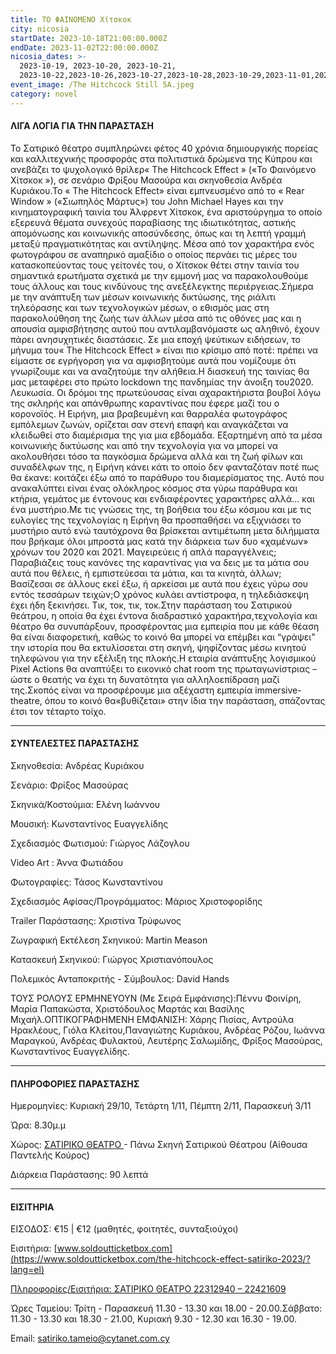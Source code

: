 ```yaml
---
title: ΤΟ ΦΑΙΝΟΜΕΝΟ Χίτσκοκ
city: nicosia
startDate: 2023-10-18T21:00:00.000Z
endDate: 2023-11-02T22:00:00.000Z
nicosia_dates: >-
  2023-10-19, 2023-10-20, 2023-10-21,
  2023-10-22,2023-10-26,2023-10-27,2023-10-28,2023-10-29,2023-11-01,2023-11-02,2023-11-03
event_image: /The Hitchcock Still 5A.jpeg
category: novel
---
```


#### ΛΙΓΑ ΛΟΓΙΑ ΓΙΑ ΤΗΝ ΠΑΡΑΣΤΑΣΗ

Το Σατιρικό θέατρο	συμπληρώνει φέτος 40 χρόνια δημιουργικής πορείας και καλλιτεχνικής προσφοράς στα πολιτιστικά δρώμενα της Κύπρου και ανεβάζει	το ψυχολογικό θρίλερ« The Hitchcock	Effect » («Το Φαινόμενο Χίτσκοκ	»), σε σενάριο Φρίξου Μασούρα και σκηνοθεσία Ανδρέα Κυριάκου.Το « The Hitchcock	Effect» είναι εμπνευσμένο	από το « Rear Window » («Σιωπηλός Μάρτυς»)	του Jοhn Michael Hayes και την κινηματογραφική ταινία του Άλφρεντ Χίτσκοκ, ένα αριστούργημα το οποίο εξερευνά θέματα συνεχούς παραβίασης της ιδιωτικότητας, αστικής απομόνωσης	και κοινωνικής	αποσύνδεσης,	όπως και τη λεπτή γραμμή	μεταξύ πραγματικότητας και αντίληψης. Μέσα από τον χαρακτήρα ενός φωτογράφου σε αναπηρικό αμαξίδιο ο οποίος περνάει τις μέρες του κατασκοπεύοντας τους γείτονές του, ο Χίτσκοκ θέτει στην ταινία του σημαντικά ερωτήματα σχετικά με την εμμονή μας να παρακολουθούμε τους άλλους και τους κινδύνους της ανεξέλεγκτης περιέργειας.Σήμερα με την ανάπτυξη των μέσων κοινωνικής δικτύωσης, της ριάλιτι τηλεόρασης και των τεχνολογικών μέσων, ο εθισμός μας στη παρακολούθηση της ζωής των άλλων μέσα από τις οθόνες μας και η απουσία αμφισβήτησης αυτού που αντιλαμβανόμαστε ως αληθινό, έχουν πάρει ανησυχητικές διαστάσεις. Σε μια εποχή ψεύτικων ειδήσεων, το μήνυμα του« The Hitchcock	Effect » είναι πιο κρίσιμο από ποτέ: πρέπει να είμαστε σε εγρήγορση για να αμφισβητούμε αυτά που νομίζουμε ότι γνωρίζουμε και να αναζητούμε την αλήθεια.Η διασκευή της ταινίας θα μας μεταφέρει στο πρώτο lockdown της πανδημίας την άνοιξη του2020. Λευκωσία.	Οι δρόμοι της πρωτεύουσας είναι αχαρακτήριστα βουβοί λόγω της σκληρής και απάνθρωπης καραντίνας που έφερε μαζί του ο κορονοϊός. Η Ειρήνη, μια βραβευμένη και θαρραλέα φωτογράφος εμπόλεμων ζωνών, ορίζεται σαν στενή επαφή και αναγκάζεται να κλειδωθεί	στο διαμέρισμα	της για μια εβδομάδα.	Εξαρτημένη	από τα μέσα κοινωνικής δικτύωσης	και από την τεχνολογία	για να μπορεί να ακολουθήσει	τόσο τα παγκόσμια δρώμενα αλλά και τη ζωή φίλων και συναδέλφων της, η Ειρήνη κάνει κάτι το οποίο δεν φανταζόταν ποτέ πως θα έκανε: κοιτάζει έξω από το παράθυρο του διαμερίσματος της. Αυτό που ανακαλύπτει είναι ένας ολόκληρος κόσμος στα γύρω παράθυρα και κτήρια, γεμάτος με έντονους και ενδιαφέροντες χαρακτήρες αλλά… και ένα μυστήριο.Με τις γνώσεις της, τη βοήθεια του έξω κόσμου και με τις ευλογίες της τεχνολογίας η Ειρήνη θα προσπαθήσει να εξιχνιάσει το μυστήριο αυτό ενώ ταυτόχρονα θα βρίσκεται αντιμέτωπη μετα διλήμματα που βρήκαμε όλοι μπροστά μας κατά την διάρκεια των δυο «χαμένων» χρόνων του 2020 και 2021. Μαγειρεύεις	ή απλά παραγγέλνεις;	Παραβιάζεις	τους κανόνες	της καραντίνας για να δεις με τα μάτια σου αυτά που θέλεις, ή εμπιστεύεσαι τα μάτια, και τα κινητά, άλλων; Βασίζεσαι σε άλλους εκεί έξω, ή αρκείσαι με αυτά που έχεις γύρω σου εντός τεσσάρων	τειχών;Ο χρόνος κυλάει αντίστροφα,	η τηλεδιάσκεψη	έχει ήδη ξεκινήσει.	Τικ, τοκ, τικ, τοκ.Στην παράσταση του Σατιρικού θεάτρου, η οποία θα έχει έντονα διαδραστικό χαρακτήρα,τεχνολογία και θέατρο θα συνυπάρξουν, προσφέροντας μια εμπειρία που με κάθε θέαση θα είναι διαφορετική, καθώς το κοινό θα μπορεί να επέμβει και “γράψει” την ιστορία που θα εκτυλίσσεται στη σκηνή, ψηφίζοντας μέσω κινητού τηλεφώνου για την εξέλιξη της πλοκής.Η εταιρία ανάπτυξης λογισμικού	Pixel Actions	θα αναπτύξει το εικονικό	chat room της πρωταγωνίστριας – ώστε ο θεατής να έχει τη δυνατότητα για αλληλοεπίδραση μαζί της.Σκοπός είναι να προσφέρουμε μια αξέχαστη εμπειρία immersive-theatre, όπου το κοινό θα«βυθίζεται» στην ίδια την παράσταση, σπάζοντας έτσι τον τέταρτο τοίχο.

***

#### ΣΥΝΤΕΛΕΣΤΕΣ ΠΑΡΑΣΤΑΣΗΣ

Σκηνοθεσία:	Ανδρέας Κυριάκου

Σενάριο:	Φρίξος Μασούρας

Σκηνικά/Κοστούμια:	Ελένη Ιωάννου

Μουσική:	Κωνσταντίνος Ευαγγελίδης

Σχεδιασμός Φωτισμού:	Γιώργος Λάζογλου

Video Art : Άννα Φωτιάδου

Φωτογραφίες:	Τάσος Κωνσταντίνου

Σχεδιασμός Αφίσας/Προγράμματος:	Μάριος Χριστοφορίδης

Trailer Παράστασης:	Χριστίνα Τρύφωνος

Ζωγραφική Εκτέλεση Σκηνικού:	Martin Meason

Κατασκευή Σκηνικού:	Γιώργος Χριστιανόπουλος

Πολεμικός Ανταποκριτής - Σύμβουλος:	David Hands

ΤΟΥΣ ΡΟΛΟΥΣ ΕΡΜΗΝΕΥΟΥΝ (Με Σειρά Εμφάνισης):Πέννυ Φοινίρη, Μαρία Παπακώστα, Χριστόδουλος Μαρτάς και Βασίλης Μιχαήλ.ΟΠΤΙΚΟΓΡΑΦΗΜΕΝΗ ΕΜΦΑΝΙΣΗ:	Χάρης Πισίας, Αντρούλα	Ηρακλέους,	Γιόλα Κλείτου,Παναγιώτης Κυριάκου, Ανδρέας Ρόζου, Ιωάννα Μαραγκού, Ανδρέας Φυλακτού, Λευτέρης Σαλωμίδης, Φρίξος Μασούρας, Κωνσταντίνος Ευαγγελίδης.

***

#### ΠΛΗΡΟΦΟΡΙΕΣ ΠΑΡΑΣΤΑΣΗΣ

Ημερομηνίες:  Κυριακή 29/10, Τετάρτη 1/11, Πέμπτη 2/11, Παρασκευή 3/11

Ώρα: 8.30μ.μ

Χώρος: [ΣΑΤΙΡΙΚΟ	ΘΕΑΤΡΟ	](https://www.google.com/maps/place/%CE%A3%CE%B1%CF%84%CE%B9%CF%81%CE%B9%CE%BA%CF%8C+%CE%98%CE%AD%CE%B1%CF%84%CF%81%CE%BF,+Morphou,+Nicosia+2102,+Cyprus/@35.1631018,33.3839992,17z/data=!3m1!4b1!4m6!3m5!1s0x14de177a38c768cb:0x621da5c5d96b3ed4!8m2!3d35.1630734!4d33.3865709!16s%2Fg%2F11bvtcd0dv?entry=ttu)- Πάνω Σκηνή Σατιρικού	Θέατρου	(Αίθουσα	Παντελής	Κούρος)

Διάρκεια Παράστασης:	90 λεπτά

***

#### ΕΙΣΙΤΗΡΙΑ

ΕΙΣΟΔΟΣ:	€15 | €12 (μαθητές, φοιτητές, συνταξιούχοι)

Εισιτήρια:	[www.soldoutticketbox.com](https://www.soldoutticketbox.com/the-hitchcock-effect-satiriko-2023/?lang=el)

[Πληροφορίες/Εισιτήρια:	ΣΑΤΙΡΙΚΟ ΘΕΑΤΡΟ 22312940 – 22421609](https://www.soldoutticketbox.com/the-hitchcock-effect-satiriko-2023/?lang=el)

Ώρες Ταμείου: Τρίτη - Παρασκευή 11.30 - 13.30 και 18.00 - 20.00.Σάββατο: 11.30 - 13.30 και 18.30 - 21.00, Κυριακή 9.30 - 12.30 και 16.30 - 19.00.

Email: [satiriko.tameio@cytanet.com.cy](mailto:satiriko.tameio@cytanet.com.cy)
